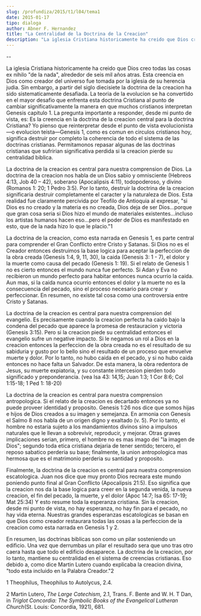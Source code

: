 ```yaml
---
slug: /profundiza/2015/t1/l04/tema1
date: 2015-01-17
tipo: dialoga
author: Abner F. Hernandez
title: "La Centralidad de la Doctrina de la Creacion"
description: "La iglesia Cristiana historicamente ha creido que Dios creo todas las cosas ex  nihilo “de la nada”, alrededor de seis mil años atras. Esta creencia en Dios  como creador del universo fue tomada por la iglesia de su herencia judia. Sin  embargo, a partir del siglo diecisiete l..."
---
```


--

La iglesia Cristiana historicamente ha creido que Dios creo todas las cosas ex nihilo "de la nada", alrededor de seis mil años atras. Esta creencia en Dios como creador del universo fue tomada por la iglesia de su herencia judia. Sin embargo, a partir del siglo diecisiete la doctrina de la creacion ha sido sistematicamente desafiada. La teoria de la evolucion se ha convertido en el mayor desafio que enfrenta esta doctrina Cristiana al punto de cambiar significativamente la manera en que muchos cristianos interpretan Genesis capitulo 1. La pregunta importante a responder, desde mi punto de vista, es: Es la creencia en la doctrina de la creacion central para la doctrina Cristiana? Yo pienso que reinterpretar desde el punto de vista evolucionista—o evolucion teista—Genesis 1, como es comun en circulos cristianos hoy, significa destruir por completo la coherencia de todo el sistema de las doctrinas cristianas. Permitamonos repasar algunas de las doctrinas cristianas que sufririan significativa perdida si la creacion pierde su centralidad biblica.

La doctrina de la creacion es central para nuestra comprension de Dios. La doctrina de la creacion nos habla de un Dios sabio y omnisciente (Hebreos 4:13, Job 40 – 42), soberano (Apocalipsis 4:11), todopoderoso, y divino (Romanos 1: 20; 1 Pedro 3:5). Por lo tanto, destruir la doctrina de la creacion significaria destruir completamente el caracter y la naturaleza de Dios. Esta realidad fue claramente percivida por Teofilo de Antioquia al expresar, "si Dios es no creado y la materia es no creada, Dios deja de ser Dios…porque que gran cosa seria si Dios hizo el mundo de materiales existentes…incluso los artistas humanos hacen eso…pero el poder de Dios es manifestado en esto, que de la nada hizo lo que le placio."1

La doctrina de la creacion, como esta narrada en Genesis 1, es parte central para comprender el Gran Conflicto entre Cristo y Satanas. Si Dios no es el Creador entonces destruimos la base logica para aceptar la perfeccion de la obra creada (Genesis 1:4, 9, 11, 30), la caida (Genesis 3: 1 - 7), el dolor y la muerte como causa del pecado (Genesis 1: 19). Si el relato de Genesis 1 no es cierto entonces el mundo nunca fue perfecto. Si Adan y Eva no recibieron un mundo perfecto para habitar entonces nunca ocurrio la caida. Aun mas, si la caida nunca ocurrio entonces el dolor y la muerte no es la consecuencia del pecado, sino el proceso necesario para crear y perfeccionar. En resumen, no existe tal cosa como una controversia entre Cristo y Satanas.

La doctrina de la creacion es central para nuestra comprension del evangelio. Es precisamente cuando la creacion perfecta ha caido bajo la condena del pecado que aparece la promesa de restauracion y victoria (Genesis 3:15). Pero si la creacion piede su centralidad entonces el evangelio sufre un negative impacto. Si le negamos un rol a Dios en la creacion entonces la perfeccion de la obra creada no es el resultado de su sabiduria y gusto por lo bello sino el resultado de un proceso que envuelve muerte y dolor. Por lo tanto, no hubo caida en el pecado, y si no hubo caida entonces no hace falta un Salvador. De esta manera, la obra redentora de Jesus, su muerte expiatoria, y su constante intercesion pierden todo significado y preponderancia. (vea Isa 43: 14,15; Juan 1:3; 1 Cor 8:6; Col 1:15-18; 1 Ped 1: 18-20)

La doctrina de la creacion es central para nuestra comprension antropologica. Si el relato de la creacion es decartado entonces ya no puede proveer identidad y proposito. Genesis 1:26 nos dice que somos hijas e hijos de Dios creados a su imagen y semejanza. En armonia con Genesis el Salmo 8 nos habla de un origen digno y exaltado (v. 5). Por lo tanto, el hombre no estaria sujeto a los mandamientos divinos sino a impulsos naturales que le llevan a sobrevivir, reproducir, y mejorar. Otras graves implicaciones serian, primero, el hombre no es mas imago dei "la imagen de Dios"; segundo toda etica cristiana dejaria de tener sentido; tercero, el reposo sabatico perderia su base; finalmente, la union antropologica mas hermosa que es el matrimonio perderia su santidad y proposito.

Finalmente, la doctrina de la creacion es central para nuestra comprension escatologica. Juan nos dice que muy pronto Dios recreara este mundo poniendo punto final al Gran Conflicto (Apocalipsis 21:5). Eso significa que la creacion nos da la base logica para creer en la segunda venida, la nueva creacion, el fin del pecado, la muerte, y el dolor (Apoc 14:7; Isa 65: 17-19; Mat 25:34) Y esto resume toda la esperanza cristiana. Sin la creacion, desde mi punto de vista, no hay esperanza, no hay fin para el pecado, no hay vida eterna. Nuestras grandes esperanzas escatologicas se basan en que Dios como creador restaurara todas las cosas a la perfeccion de la creacion como esta narrada en Genesis 1 y 2.

En resumen, las doctrinas biblicas son como un pilar sosteniendo un edificio. Una vez que derrumbas un pilar el resultado sera que uno tras otro caera hasta que todo el edificio desaparece. La doctrina de la creacion, por lo tanto, mantiene su centralidad en el sistema de creencias cristianas. Eso debido a, como dice Martin Lutero cuando explicaba la creacion divina, "todo esta incluido en la Palabra Creador."2

1 Theophilus, Theophilus to Autolycus, 2.4.

2 Martin Lutero, _The Large Catechism,_ 2.1, Trans. F. Bente and W. H. T Dan, in _Triglot Concordia: The Symbolic Books of the Evangelical Lutheran Church_(St. Louis: Concordia, 1921), 681.
